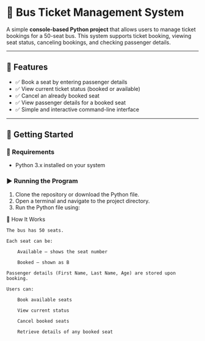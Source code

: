 # 🚌 Bus Ticket Management System

A simple **console-based Python project** that allows users to manage ticket bookings for a 50-seat bus. This system supports ticket booking, viewing seat status, canceling bookings, and checking passenger details.

---

## 📌 Features

- ✅ Book a seat by entering passenger details
- ✅ View current ticket status (booked or available)
- ✅ Cancel an already booked seat
- ✅ View passenger details for a booked seat
- ✅ Simple and interactive command-line interface

---

## 🚀 Getting Started

### 🔧 Requirements

- Python 3.x installed on your system

### ▶️ Running the Program

1. Clone the repository or download the Python file.
2. Open a terminal and navigate to the project directory.
3. Run the Python file using:

🧠 How It Works

    The bus has 50 seats.

    Each seat can be:

        Available – shows the seat number

        Booked – shown as B

    Passenger details (First Name, Last Name, Age) are stored upon booking.

    Users can:

        Book available seats

        View current status

        Cancel booked seats

        Retrieve details of any booked seat
